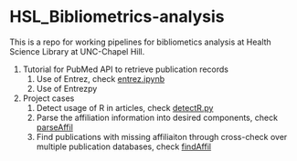# HSL_Bibliometrics-analysis
This is a repo for working pipelines for bibliometics analysis at Health Science Library at UNC-Chapel Hill. 

1. Tutorial for PubMed API to retrieve publication records
    1. Use of Entrez, check [entrez.ipynb](https://github.com/littlethumb123/HSL_Bibliometrics-analysis/blob/master/Entrez_Tutorial/entrez.ipynb)
    2. Use of Entrezpy
2. Project cases
    1. Detect usage of R in articles, check [detectR.py](https://github.com/littlethumb123/HSL_Bibliometrics-analysis/blob/master/Project_Cases/detectR.py)
    2. Parse the affiliation information into desired components, check [parseAffil](https://github.com/littlethumb123/HSL_Bibliometrics-analysis/blob/master/Project_Cases/parseAffil.py)
    3. Find publications with missing affiliaiton through cross-check over multiple publication databases, check [findAffil](https://github.com/littlethumb123/HSL_Bibliometrics-analysis/blob/master/Project_Cases/detectAffil.py)
